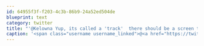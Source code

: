 ```yaml
---
id: 64955f3f-f203-4c3b-86b9-24a52ed504de
blueprint: text
category: twitter
title: "'@Kelowna Yup, its called a 'track'  there should be a screen to turn it on and off as well as save each track.  Which GPS?"
caption: '<span class="username username_linked">@<a href="https://twitter.com/Kelowna" title="Kelowna">Kelowna</a></span> Yup, its called a ''track''  there should be a screen to turn it on and off as well as save each track.  Which GPS?'
---
```

